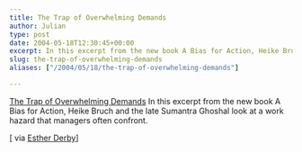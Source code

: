 ```yaml
---
title: The Trap of Overwhelming Demands
author: Julian
type: post
date: 2004-05-18T12:30:45+00:00
excerpt: In this excerpt from the new book A Bias for Action, Heike Bruch and the late Sumantra Ghoshal look at a work hazard that managers often confront.
slug: the-trap-of-overwhelming-demands 
aliases: ["/2004/05/18/the-trap-of-overwhelming-demands"]

---
```

[The Trap of Overwhelming Demands][1] In this excerpt from the new book A Bias for Action, Heike Bruch and the late Sumantra Ghoshal look at a work hazard that managers often confront.
  
<!--more-->


  
[ via [Esther Derby][2]]

 [1]: https://hbswk.hbs.edu/item.jhtml?id=4128&t=career_effectiveness
 [2]: https://www.estherderby.com/weblog/blogger.html